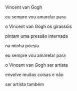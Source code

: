 Vincent van Gogh

eu sempre vou amarelar para

o Vincent van Gogh os girassóis

pintam uma pressão internada

na minha poesia

eu sempre vou amarelar para

o Vincent van Gogh ser artista

envolve muitas coisas e não

ser artista também
